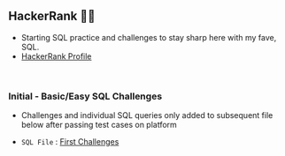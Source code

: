 ## HackerRank 🧑‍💻
* Starting SQL practice and challenges to stay sharp here with my fave, SQL.
* [HackerRank Profile](https://www.hackerrank.com/craigtrupp8)

<br>

### **Initial - Basic/Easy SQL Challenges**
* Challenges and individual SQL queries only added to subsequent file below after passing test cases on platform
- `SQL File` : [First Challenges](/Basic_SQL_Sect.md)
